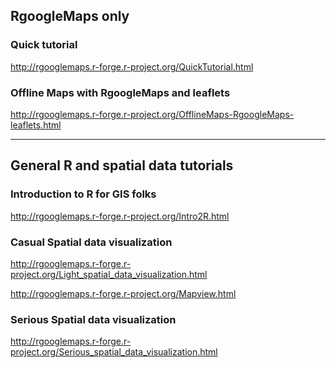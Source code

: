 RgoogleMaps only
----------------

### Quick tutorial

<http://rgooglemaps.r-forge.r-project.org/QuickTutorial.html>

### Offline Maps with RgoogleMaps and leaflets

<http://rgooglemaps.r-forge.r-project.org/OfflineMaps-RgoogleMaps-leaflets.html>

------------------------------------------------------------------------

General R and spatial data tutorials
------------------------------------

### Introduction to R for GIS folks

<http://rgooglemaps.r-forge.r-project.org/Intro2R.html>

### Casual Spatial data visualization

<http://rgooglemaps.r-forge.r-project.org/Light_spatial_data_visualization.html>

<http://rgooglemaps.r-forge.r-project.org/Mapview.html>

### Serious Spatial data visualization

<http://rgooglemaps.r-forge.r-project.org/Serious_spatial_data_visualization.html>
